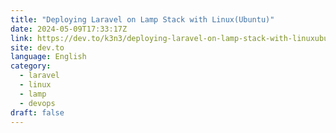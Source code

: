 ```yaml
---
title: "Deploying Laravel on Lamp Stack with Linux(Ubuntu)"
date: 2024-05-09T17:33:17Z
link: https://dev.to/k3n3/deploying-laravel-on-lamp-stack-with-linuxubuntu-89a?utm_medium=RSS&utm_source=news.12bit.vn
site: dev.to
language: English
category:
  - laravel
  - linux
  - lamp
  - devops
draft: false
---
```

